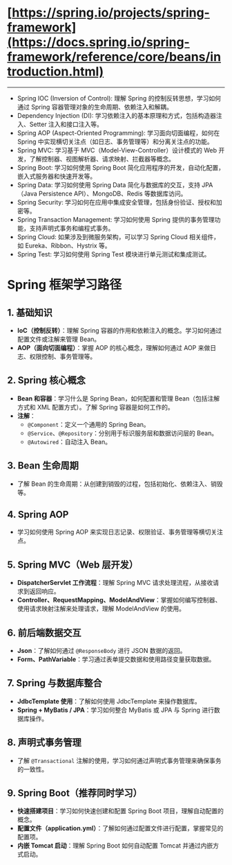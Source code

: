 # [https://spring.io/projects/spring-framework](https://docs.spring.io/spring-framework/reference/core/beans/introduction.html)
---
- Spring IOC (Inversion of Control): 理解 Spring 的控制反转思想，学习如何通过 Spring 容器管理对象的生命周期、依赖注入和解耦。
- Dependency Injection (DI): 学习依赖注入的基本原理和方式，包括构造器注入、Setter 注入和接口注入等。
- Spring AOP (Aspect-Oriented Programming): 学习面向切面编程，如何在 Spring 中实现横切关注点（如日志、事务管理等）和分离关注点的功能。
- Spring MVC: 学习基于 MVC（Model-View-Controller）设计模式的 Web 开发，了解控制器、视图解析器、请求映射、拦截器等概念。
- Spring Boot: 学习如何使用 Spring Boot 简化应用程序的开发，自动化配置，嵌入式服务器和快速开发等。
- Spring Data: 学习如何使用 Spring Data 简化与数据库的交互，支持 JPA（Java Persistence API）、MongoDB、Redis 等数据库访问。
- Spring Security: 学习如何在应用中集成安全管理，包括身份验证、授权和加密等。
- Spring Transaction Management: 学习如何使用 Spring 提供的事务管理功能，支持声明式事务和编程式事务。
- Spring Cloud: 如果涉及到微服务架构，可以学习 Spring Cloud 相关组件，如 Eureka、Ribbon、Hystrix 等。
- Spring Test: 学习如何使用 Spring Test 模块进行单元测试和集成测试。
# Spring 框架学习路径

## 1. 基础知识
- **IoC（控制反转）**：理解 Spring 容器的作用和依赖注入的概念。学习如何通过配置文件或注解来管理 Bean。
- **AOP（面向切面编程）**：掌握 AOP 的核心概念，理解如何通过 AOP 来做日志、权限控制、事务管理等。

## 2. Spring 核心概念
- **Bean 和容器**：学习什么是 Spring Bean，如何配置和管理 Bean（包括注解方式和 XML 配置方式）。了解 Spring 容器是如何工作的。
- **注解**：
  - `@Component`：定义一个通用的 Spring Bean。
  - `@Service`、`@Repository`：分别用于标识服务层和数据访问层的 Bean。
  - `@Autowired`：自动注入 Bean。

## 3. Bean 生命周期
- 了解 Bean 的生命周期：从创建到销毁的过程，包括初始化、依赖注入、销毁等。

## 4. Spring AOP
- 学习如何使用 Spring AOP 来实现日志记录、权限验证、事务管理等横切关注点。

## 5. Spring MVC（Web 层开发）
- **DispatcherServlet 工作流程**：理解 Spring MVC 请求处理流程，从接收请求到返回响应。
- **Controller、RequestMapping、ModelAndView**：掌握如何编写控制器、使用请求映射注解来处理请求，理解 ModelAndView 的使用。

## 6. 前后端数据交互
- **Json**：了解如何通过 `@ResponseBody` 进行 JSON 数据的返回。
- **Form、PathVariable**：学习通过表单提交数据和使用路径变量获取数据。

## 7. Spring 与数据库整合
- **JdbcTemplate 使用**：了解如何使用 JdbcTemplate 来操作数据库。
- **Spring + MyBatis / JPA**：学习如何整合 MyBatis 或 JPA 与 Spring 进行数据库操作。

## 8. 声明式事务管理
- 了解 `@Transactional` 注解的使用，学习如何通过声明式事务管理来确保事务的一致性。

## 9. Spring Boot（推荐同时学习）
- **快速搭建项目**：学习如何快速创建和配置 Spring Boot 项目，理解自动配置的概念。
- **配置文件（application.yml）**：了解如何通过配置文件进行配置，掌握常见的配置项。
- **内嵌 Tomcat 启动**：理解 Spring Boot 如何自动配置 Tomcat 并通过内嵌方式启动。
